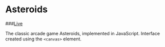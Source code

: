 # Asteroids

###[Live](http://niorio.github.io/Asteroids)

The classic arcade game Asteroids, implemented in JavaScript.  Interface created using the `<canvas>` element.

